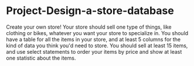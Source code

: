 # Project-Design-a-store-database
Create your own store! Your store should sell one type of things, like clothing or bikes, whatever you want your store to specialize in. You should have a table for all the items in your store, and at least 5 columns for the kind of data you think you'd need to store. You should sell at least 15 items, and use select statements to order your items by price and show at least one statistic about the items.
